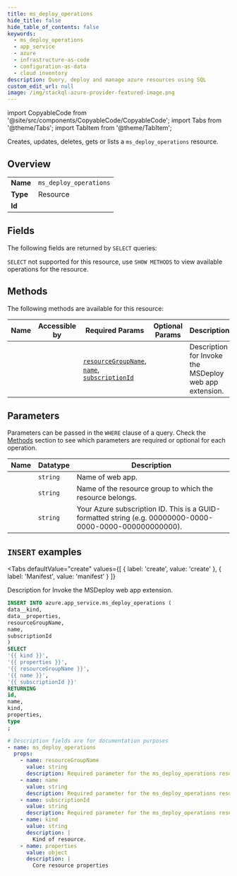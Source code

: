 ```yaml
--- 
title: ms_deploy_operations
hide_title: false
hide_table_of_contents: false
keywords:
  - ms_deploy_operations
  - app_service
  - azure
  - infrastructure-as-code
  - configuration-as-data
  - cloud inventory
description: Query, deploy and manage azure resources using SQL
custom_edit_url: null
image: /img/stackql-azure-provider-featured-image.png
---
```


import CopyableCode from '@site/src/components/CopyableCode/CopyableCode';
import Tabs from '@theme/Tabs';
import TabItem from '@theme/TabItem';

Creates, updates, deletes, gets or lists a <code>ms_deploy_operations</code> resource.

## Overview
<table><tbody>
<tr><td><b>Name</b></td><td><code>ms_deploy_operations</code></td></tr>
<tr><td><b>Type</b></td><td>Resource</td></tr>
<tr><td><b>Id</b></td><td><CopyableCode code="azure.app_service.ms_deploy_operations" /></td></tr>
</tbody></table>

## Fields

The following fields are returned by `SELECT` queries:

`SELECT` not supported for this resource, use `SHOW METHODS` to view available operations for the resource.


## Methods

The following methods are available for this resource:

<table>
<thead>
    <tr>
    <th>Name</th>
    <th>Accessible by</th>
    <th>Required Params</th>
    <th>Optional Params</th>
    <th>Description</th>
    </tr>
</thead>
<tbody>
<tr>
    <td><a href="#create"><CopyableCode code="create" /></a></td>
    <td><CopyableCode code="insert" /></td>
    <td><a href="#parameter-resourceGroupName"><code>resourceGroupName</code></a>, <a href="#parameter-name"><code>name</code></a>, <a href="#parameter-subscriptionId"><code>subscriptionId</code></a></td>
    <td></td>
    <td>Description for Invoke the MSDeploy web app extension.</td>
</tr>
</tbody>
</table>

## Parameters

Parameters can be passed in the `WHERE` clause of a query. Check the [Methods](#methods) section to see which parameters are required or optional for each operation.

<table>
<thead>
    <tr>
    <th>Name</th>
    <th>Datatype</th>
    <th>Description</th>
    </tr>
</thead>
<tbody>
<tr id="parameter-name">
    <td><CopyableCode code="name" /></td>
    <td><code>string</code></td>
    <td>Name of web app.</td>
</tr>
<tr id="parameter-resourceGroupName">
    <td><CopyableCode code="resourceGroupName" /></td>
    <td><code>string</code></td>
    <td>Name of the resource group to which the resource belongs.</td>
</tr>
<tr id="parameter-subscriptionId">
    <td><CopyableCode code="subscriptionId" /></td>
    <td><code>string</code></td>
    <td>Your Azure subscription ID. This is a GUID-formatted string (e.g. 00000000-0000-0000-0000-000000000000).</td>
</tr>
</tbody>
</table>

## `INSERT` examples

<Tabs
    defaultValue="create"
    values={[
        { label: 'create', value: 'create' },
        { label: 'Manifest', value: 'manifest' }
    ]}
>
<TabItem value="create">

Description for Invoke the MSDeploy web app extension.

```sql
INSERT INTO azure.app_service.ms_deploy_operations (
data__kind,
data__properties,
resourceGroupName,
name,
subscriptionId
)
SELECT 
'{{ kind }}',
'{{ properties }}',
'{{ resourceGroupName }}',
'{{ name }}',
'{{ subscriptionId }}'
RETURNING
id,
name,
kind,
properties,
type
;
```
</TabItem>
<TabItem value="manifest">

```yaml
# Description fields are for documentation purposes
- name: ms_deploy_operations
  props:
    - name: resourceGroupName
      value: string
      description: Required parameter for the ms_deploy_operations resource.
    - name: name
      value: string
      description: Required parameter for the ms_deploy_operations resource.
    - name: subscriptionId
      value: string
      description: Required parameter for the ms_deploy_operations resource.
    - name: kind
      value: string
      description: |
        Kind of resource.
    - name: properties
      value: object
      description: |
        Core resource properties
```
</TabItem>
</Tabs>
